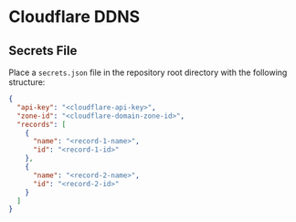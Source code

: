 # Cloudflare DDNS

## Secrets File

Place a `secrets.json` file in the repository root directory with the following structure:

```json
{
  "api-key": "<cloudflare-api-key>",
  "zone-id": "<cloudflare-domain-zone-id>",
  "records": [
    {
      "name": "<record-1-name>",
      "id": "<record-1-id>"
    },
    {
      "name": "<record-2-name>",
      "id": "<record-2-id>"
    }
  ]
}
```
